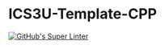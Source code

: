 # ICS3U-Template-CPP

[![GitHub's Super Linter](https://github.com/Peter-Gemmell/ICS3U-Assignment-4-CPP/workflows/GitHub's%20Super%20Linter/badge.svg)](https://github.com/Peter-Gemmell/ICS3U-Assignment-4-CPP/actions)
